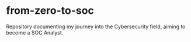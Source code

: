 # from-zero-to-soc
Repository documenting my journey into the Cybersecurity field, aiming to become a SOC Analyst.
